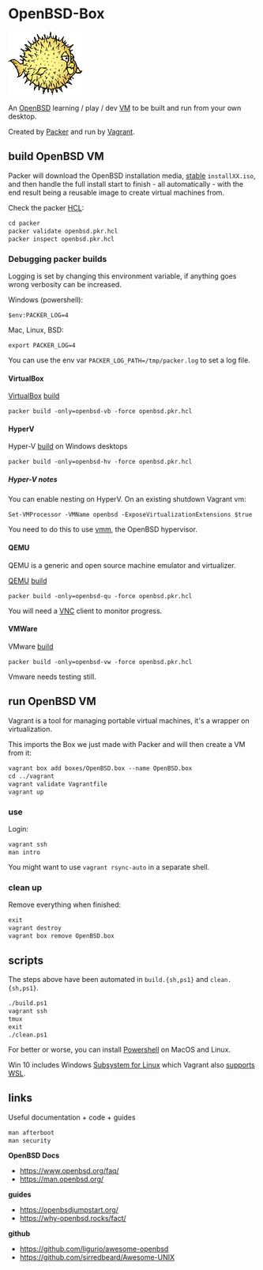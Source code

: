 # OpenBSD-Box

![alt text](docs/puf150X129.gif "Puffy")

An [OpenBSD](https://www.openbsd.org/) learning / play / dev [VM](https://en.wikipedia.org/wiki/Virtual_machine) to be built and run from your own desktop.

Created by [Packer](https://www.packer.io/) and run by [Vagrant](https://www.vagrantup.com/).

## build OpenBSD VM

Packer will download the OpenBSD installation media, [stable](https://www.openbsd.org/stable.html) `installXX.iso`, and then handle the full install start to finish - all automatically - with the end result being a reusable image to create virtual machines from.

Check the packer [HCL](https://github.com/hashicorp/hcl):

```shell
cd packer
packer validate openbsd.pkr.hcl
packer inspect openbsd.pkr.hcl
```

### Debugging packer builds

Logging is set by changing this environment variable, if anything goes wrong verbosity can be increased.

Windows (powershell):

```shell
$env:PACKER_LOG=4
```

Mac, Linux, BSD:

```shell
export PACKER_LOG=4
```

You can use the env var `PACKER_LOG_PATH=/tmp/packer.log` to set a log file.

#### VirtualBox

[VirtualBox](https://www.virtualbox.org/) [build](https://www.packer.io/docs/builders/virtualbox)

```shell
packer build -only=openbsd-vb -force openbsd.pkr.hcl
```

#### HyperV

Hyper-V [build](https://www.packer.io/docs/builders/hyperv) on Windows desktops

```shell
packer build -only=openbsd-hv -force openbsd.pkr.hcl
```

##### Hyper-V notes

You can enable nesting on HyperV. On an existing shutdown Vagrant vm:

```shell
Set-VMProcessor -VMName openbsd -ExposeVirtualizationExtensions $true
```

You need to do this to use [vmm](https://www.openbsd.org/faq/faq16.html), the OpenBSD hypervisor.

#### QEMU

QEMU is a generic and open source machine emulator and virtualizer.

[QEMU](https://www.qemu.org/) [build](https://www.packer.io/docs/builders/qemu)

```shell
packer build -only=openbsd-qu -force openbsd.pkr.hcl
```

You will need a [VNC](https://en.wikipedia.org/wiki/Virtual_Network_Computing) client to monitor progress.

#### VMWare

VMware [build](https://www.packer.io/docs/builders/vmware)

```shell
packer build -only=openbsd-vw -force openbsd.pkr.hcl
```

Vmware needs testing still.

## run OpenBSD VM

Vagrant is a tool for managing portable virtual machines, it's a wrapper on virtualization.

This imports the Box we just made with Packer and will then create a VM from it:

```shell
vagrant box add boxes/OpenBSD.box --name OpenBSD.box
cd ../vagrant
vagrant validate Vagrantfile
vagrant up
```

### use

Login:

```shell
vagrant ssh
man intro
```

You might want to use `vagrant rsync-auto` in a separate shell.

### clean up

Remove everything when finished:

```shell
exit
vagrant destroy
vagrant box remove OpenBSD.box
```

## scripts

The steps above have been automated in `build.{sh,ps1}` and `clean.{sh,ps1}`.

```shell
./build.ps1
vagrant ssh
tmux
exit
./clean.ps1
```

For better or worse, you can install [Powershell](https://docs.microsoft.com/en-us/powershell/scripting/install/installing-powershell) on MacOS and Linux.

Win 10 includes Windows [Subsystem for Linux](https://docs.microsoft.com/en-us/windows/wsl/) which Vagrant also [supports WSL](https://www.vagrantup.com/docs/other/wsl).

## links

Useful documentation + code + guides

```shell
man afterboot
man security
```

**OpenBSD Docs**
* https://www.openbsd.org/faq/
* https://man.openbsd.org/

**guides**
* https://openbsdjumpstart.org/
* https://why-openbsd.rocks/fact/

**github**
* https://github.com/ligurio/awesome-openbsd
* https://github.com/sirredbeard/Awesome-UNIX
